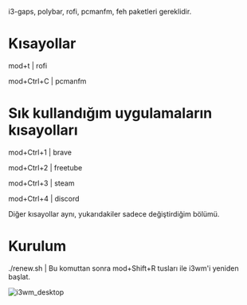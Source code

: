 i3-gaps, polybar, rofi, pcmanfm, feh paketleri gereklidir.

# Kısayollar

mod+t | rofi

mod+Ctrl+C | pcmanfm

# Sık kullandığım uygulamaların kısayolları

mod+Ctrl+1 | brave

mod+Ctrl+2 | freetube

mod+Ctrl+3 | steam

mod+Ctrl+4 | discord

Diğer kısayollar aynı, yukarıdakiler sadece değiştirdiğim bölümü.

# Kurulum

./renew.sh | Bu komuttan sonra mod+Shift+R tusları ile i3wm'i yeniden başlat.

![i3wm_desktop](https://user-images.githubusercontent.com/105305285/178129168-6aa27d36-4062-4630-bce6-f186b3b73311.png)
